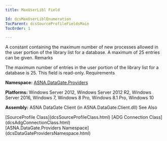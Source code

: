 ```yaml
---
title: MaxUserLibl Field

Id: dcsMaxUserLiblEnumeration
TocParent: dcsSourceProfileFieldsMain
TocOrder: 1

---
```


A constant containing the maximum number of new processes allowed in the user portion of the library list for a database. A maximum of 25 entries can be given.
Remarks

The maximum number of entries in the user portion of the library list for a database is 25. This field is read-only.
Requirements

**Namespace:** [ ASNA.DataGate.Providers](dcsDataGateProvidersNamespace.html) 

**Platforms:** Windows Server 2012, Windows Server 2012 R2, Windows Server 2016, Windows 7, Windows 8 Pro, Windows 8.1 Pro, Windows 10

**Assembly:** ASNA DataGate Client (in ASNA.DataGate.Client.dll)
See Also

<dl />
      <span>
        [SourceProfile Class](dcsSourceProfileClass.html)
        [ADG Connection Class](dcsAdgConnectionClass.html)
      </span>
      <br />
      [ASNA.DataGate.Providers Namespace](dcsDataGateProvidersNamespace.html)

